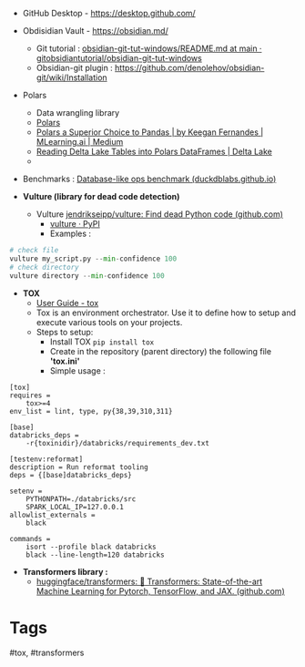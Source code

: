- GitHub Desktop - https://desktop.github.com/
- Obdisidian Vault - https://obsidian.md/
	- Git tutorial : [obsidian-git-tut-windows/README.md at main · gitobsidiantutorial/obsidian-git-tut-windows](https://github.com/gitobsidiantutorial/obsidian-git-tut-windows/blob/main/README.md)
	- Obsidian-git plugin : https://github.com/denolehov/obsidian-git/wiki/Installation
- Polars
	- Data wrangling library
	- [Polars](https://docs.pola.rs/)
	- [Polars a Superior Choice to Pandas | by Keegan Fernandes | MLearning.ai | Medium](https://medium.com/mlearning-ai/polars-a-superior-choice-to-pandas-1ab310f8de52)
	- [Reading Delta Lake Tables into Polars DataFrames | Delta Lake](https://delta.io/blog/2022-12-22-reading-delta-lake-tables-polars-dataframe/)
	- 
- Benchmarks :
		[Database-like ops benchmark (duckdblabs.github.io)](https://duckdblabs.github.io/db-benchmark/)

- **Vulture (library for dead code detection)**
	- Vulture [jendrikseipp/vulture: Find dead Python code (github.com)](https://github.com/jendrikseipp/vulture)
		- [vulture · PyPI](https://pypi.org/project/vulture/)
		- Examples :

```python
# check file
vulture my_script.py --min-confidence 100
# check directory
vulture directory --min-confidence 100
```

- **TOX**
	- [User Guide - tox](https://tox.wiki/en/4.12.1/user_guide.html)
	- Tox is an environment orchestrator. Use it to define how to setup and execute various tools on your projects.
	- Steps to setup:
		- Install TOX ```pip install tox```
		- Create in the repository (parent directory) the following file **'tox.ini'**
		- Simple usage :
		
```
[tox]  
requires =  
    tox>=4  
env_list = lint, type, py{38,39,310,311}  
  
[base]  
databricks_deps =  
    -r{toxinidir}/databricks/requirements_dev.txt  
  
[testenv:reformat]  
description = Run reformat tooling  
deps = {[base]databricks_deps}  
  
setenv =  
    PYTHONPATH=./databricks/src  
    SPARK_LOCAL_IP=127.0.0.1  
allowlist_externals =  
    black  
  
commands =  
    isort --profile black databricks  
    black --line-length=120 databricks
```

- **Transformers library :**
	- [huggingface/transformers: 🤗 Transformers: State-of-the-art Machine Learning for Pytorch, TensorFlow, and JAX. (github.com)](https://github.com/huggingface/transformers)
# Tags
#tox, #transformers 